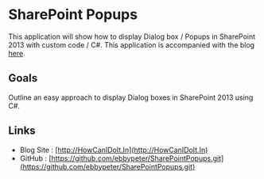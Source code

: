 # SharePoint Popups

This application will show how to display Dialog box / Popups in SharePoint 2013 with custom code / C#. 
This application is accompanied with the blog [here](http://howcanidoit.in/show-dialog-box-popups-programmatically-in-sharepoint-2013/).

## Goals
Outline an easy approach to display Dialog boxes in SharePoint 2013 using C#.


## Links
- Blog Site : [http://HowCanIDoIt.In](http://HowCanIDoIt.In) 
- GitHub : [https://github.com/ebbypeter/SharePointPopups.git](https://github.com/ebbypeter/SharePointPopups.git)
